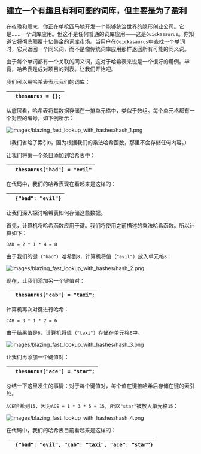 ## 建立一个有趣且有利可图的词库，但主要是为了盈利

在夜晚和周末，你正在单枪匹马地开发一个能够统治世界的隐形创业公司。它是……一个词库应用。但这不是任何普通的词库应用——这是`Quickasaurus`。你知道它将彻底颠覆十亿美金的词库市场。当用户在`Quickasaurus`中查找一个单词时，它只返回一个同义词，而不是像传统词库应用那样返回所有可能的同义词。

由于每个单词都有一个关联的同义词，这对于哈希表来说是一个很好的用例。毕竟，哈希表是成对项目的列表。让我们开始吧。

我们可以用哈希表表示我们的词库：

|   | `thesaurus = {};` |
| --- | --- |

从底层看，哈希表将其数据存储在一排单元格中，类似于数组。每个单元格都有一个对应的编号，如下例所示：

![images/blazing_fast_lookup_with_hashes/hash_1.png](images/blazing_fast_lookup_with_hashes/hash_1.png)

（我们省略了索引`0`，因为根据我们的乘法哈希函数，那里不会存储任何内容。）

让我们将第一个条目添加到哈希表中：

|   | `thesaurus["bad"] = "evil"` |
| --- | --- |

在代码中，我们的哈希表现在看起来是这样的：

|   | `{"bad": "evil"}` |
| --- | --- |

让我们深入探讨哈希表如何存储这些数据。

首先，计算机将哈希函数应用于键。我们将使用之前描述的乘法哈希函数。所以计算如下：

`BAD = 2 * 1 * 4 = 8`

由于我们的键（`"bad"`）哈希到`8`，计算机将值（`"evil"`）放入单元格`8`：

![images/blazing_fast_lookup_with_hashes/hash_2.png](images/blazing_fast_lookup_with_hashes/hash_2.png)

现在，让我们添加另一个键值对：

|   | `thesaurus["cab"] = "taxi";` |
| --- | --- |

计算机再次对键进行哈希：

`CAB = 3 * 1 * 2 = 6`

由于结果值是`6`，计算机将值（`"taxi"`）存储在单元格`6`中。

![images/blazing_fast_lookup_with_hashes/hash_3.png](images/blazing_fast_lookup_with_hashes/hash_3.png)

让我们再添加一个键值对：

|   | `thesaurus["ace"] = "star";` |
| --- | --- |

总结一下这里发生的事情：对于每个键值对，每个值在键被哈希后存储在键的索引处。

`ACE`哈希到`15`，因为`ACE = 1 * 3 * 5 = 15`，所以`"star"`被放入单元格`15`：

![images/blazing_fast_lookup_with_hashes/hash_4.png](images/blazing_fast_lookup_with_hashes/hash_4.png)

在代码中，我们的哈希表目前看起来是这样的：

|   | `{"bad": "evil", "cab": "taxi", "ace": "star"}` |
| --- | --- |
